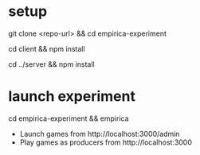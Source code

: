 # setup
git clone \<repo-url\> && cd empirica-experiment

cd client && npm install

cd ../server && npm install

# launch experiment
cd empirica-experiment && empirica
- Launch games from http://localhost:3000/admin
- Play games as producers from http://localhost:3000
